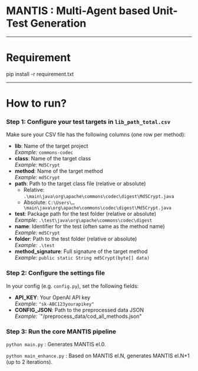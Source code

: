 # MANTIS : Multi-Agent based Unit-Test Generation

----------
# Requirement
pip install -r requirement.txt

---------
# How to run?
### Step 1: Configure your test targets in `lib_path_total.csv`

Make sure your CSV file has the following columns (one row per method):

- **lib**: Name of the target project  
  _Example:_ `commons-codec`
- **class**: Name of the target class  
  _Example:_ `Md5Crypt`
- **method**: Name of the target method  
  _Example:_ `md5Crypt`
- **path**: Path to the target class file (relative or absolute)  
  - Relative: `.\main\java\org\apache\commons\codec\digest\Md5Crypt.java`  
  - Absolute: `C:\Users\…\main\java\org\apache\commons\codec\digest\Md5Crypt.java`
- **test**: Package path for the test folder (relative or absolute)  
  _Example:_ `.\test\java\org\apache\commons\codec\digest`
- **name**: Identifier for the test (often same as the method name)  
  _Example:_ `md5Crypt`
- **folder**: Path to the test folder (relative or absolute)  
  _Example:_ `.\test`
- **method_signature**: Full signature of the target method  
  _Example:_ `public static String md5Crypt(byte[] data)`

### Step 2: Configure the settings file

In your config (e.g. `config.py`), set the following fields:

- **API_KEY**: Your OpenAI API key  
  _Example:_ `"sk-ABC123yourapikey"`
- **CONFIG_JSON**: Path to the preprocessed data JSON  
  _Example:_ `"/preprocess_data/cod_all_methods.json"


### Step 3: Run the core MANTIS pipeline

```python main.py``` : 
Generates MANTIS el.0.

```python main_enhance.py``` : 
Based on MANTIS el.N, generates MANTIS el.N+1 (up to 2 iterations).

